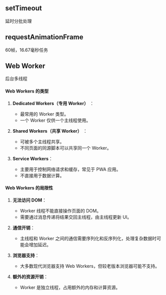 ## setTimeout

延时分批处理

## requestAnimationFrame

60帧，16.67毫秒任务

## Web Worker

后台多线程

#### **Web Workers 的类型**

1. **Dedicated Workers（专用 Worker）** ：
    
    - 最常用的 Worker 类型。
    - 一个 Worker 仅供一个主线程使用。
2. **Shared Workers（共享 Worker）** ：
    
    - 可被多个主线程共享。
    - 不同页面的同源脚本可以共享同一个 Worker。
3. **Service Workers**：
    
    - 主要用于控制网络请求和缓存，常见于 PWA 应用。
    - 不直接用于数据计算。

#### **Web Workers 的局限性**

1. **无法访问 DOM**：
    
    - Worker 线程不能直接操作页面的 DOM。
    - 需要通过消息传递将结果交回主线程，由主线程更新 UI。
2. **通信开销**：
    
    - 主线程和 Worker 之间的通信需要序列化和反序列化，处理复杂数据时可能会增加延迟。
3. **浏览器支持**：
    
    - 大多数现代浏览器支持 Web Workers，但较老版本浏览器可能不支持。
4. **额外的资源开销**：
    
    - Worker 是独立线程，占用额外的内存和计算资源。

  